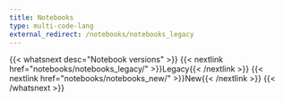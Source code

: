 ```yaml
---
title: Notebooks
type: multi-code-lang
external_redirect: /notebooks/notebooks_legacy
---
```


{{< whatsnext desc="Notebook versions" >}}
   {{< nextlink href="notebooks/notebooks_legacy/" >}}Legacy{{< /nextlink >}}
   {{< nextlink href="notebooks/notebooks_new/" >}}New{{< /nextlink >}}
{{< /whatsnext >}}
